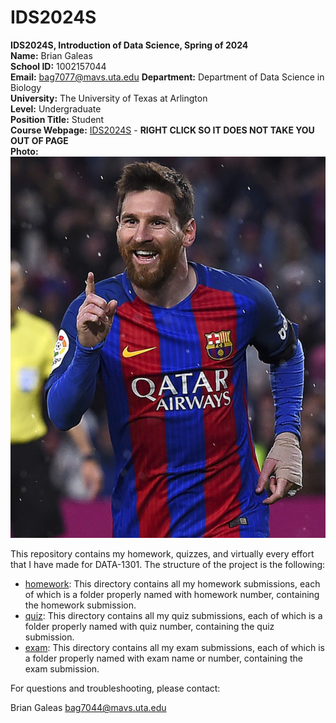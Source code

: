 # IDS2024S 

**IDS2024S, Introduction of Data Science, Spring of 2024**  
**Name:** Brian Galeas  
**School ID:** 1002157044  
**Email:** bag7077@mavs.uta.edu
**Department:** Department of Data Science in Biology  
**University:** The University of Texas at Arlington  
**Level:** Undergraduate   
**Position Title:** Student  
**Course Webpage:** [IDS2024S](https://www.cdslab.org/IDS2024S/)  - **RIGHT CLICK SO IT DOES NOT TAKE YOU OUT OF PAGE**  
**Photo:**   ![A photo of Brian G, JK its Messi](lionel-messi-862354l.jpg)  

This repository contains my homework, quizzes, and virtually every effort that I have made for DATA-1301. The structure of the project is the following:

+ [homework](./hw): This directory contains all my homework submissions, each of which is a folder properly named with homework number, containing the homework submission.
+ [quiz](./quiz): This directory contains all my quiz submissions, each of which is a folder properly named with quiz number, containing the quiz submission.
+ [exam](./exam): This directory contains all my exam submissions, each of which is a folder properly named with exam name or number, containing the exam submission.

For questions and troubleshooting, please contact:

Brian Galeas
bag7044@mavs.uta.edu



